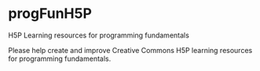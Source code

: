 # progFunH5P
H5P Learning resources for programming fundamentals

Please help create and improve Creative Commons H5P learning resources for programming fundamentals.

